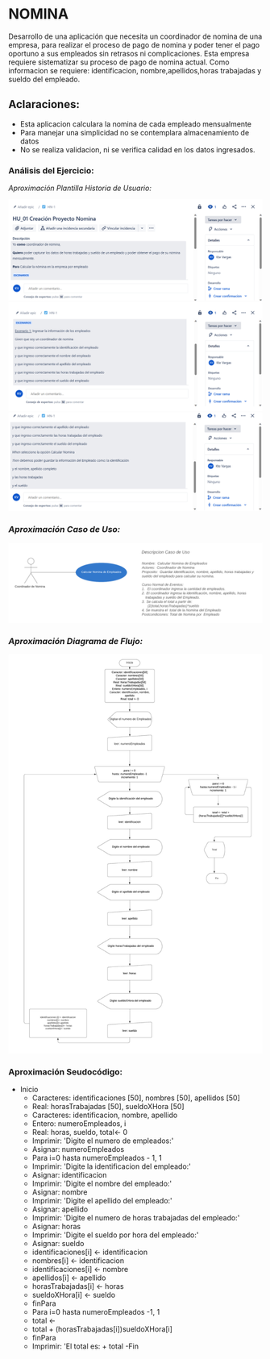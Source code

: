 # NOMINA
Desarrollo de una aplicación que necesita un coordinador de nomina de una empresa, para realizar el proceso de pago de nomina y poder tener el pago oportuno a sus empleados sin retrasos ni complicaciones. Esta empresa requiere sistematizar su proceso de pago de nomina actual. Como informacion se requiere: identificacion, nombre,apellidos,horas trabajadas y sueldo del empleado.

## Aclaraciones:

- Esta aplicacion calculara la nomina de cada empleado mensualmente
- Para manejar una simplicidad no se contemplara almacenamiento de datos
- No se realiza validacion, ni se verifica calidad en los datos ingresados.

### Análisis del Ejercicio:
_Aproximación Plantilla Historia de Usuario:_

![alt text](https://github.com/ktevla/ejercicio.github.io/blob/main/Historia_1.png)
![alt text](https://github.com/ktevla/ejercicio.github.io/blob/main/Historia_2.png)
![alt text](https://github.com/ktevla/ejercicio.github.io/blob/main/Historia_3.png)

### _Aproximación Caso de Uso:_                                                            
                                                                                  
![alt text](https://github.com/ktevla/ejercicio.github.io/blob/main/Caso%20de%20uso%20(2).png) 

### _Aproximación Diagrama de Flujo:_ 

![alt text](https://github.com/ktevla/ejercicio.github.io/blob/main/Diagrama%20de%20Flujo.png)

### Aproximación Seudocódigo:

- Inicio
  - Caracteres: identificaciones [50], nombres [50], apellidos [50]
  - Real: horasTrabajadas [50], sueldoXHora [50]
  - Caracteres: identificacion, nombre, apellido
  - Entero: numeroEmpleados, i
  - Real: horas, sueldo, total<- 0
  - Imprimir: 'Digite el numero de empleados:'
  - Asignar: numeroEmpleados
  - Para  i=0 hasta numeroEmpleados - 1, 1
  - Imprimir: 'Digite la identificacion del empleado:'
  - Asignar: identificacion
  - Imprimir: 'Digite el nombre del empleado:'
  - Asignar: nombre
  - Imprimir: 'Digite el apellido del empleado:'
  - Asignar: apellido
  - Imprimir: 'Digite el numero de horas trabajadas del empleado:'
  - Asignar: horas
  - Imprimir: 'Digite el sueldo por hora del empleado:'
  - Asignar: sueldo
  - identificaciones[i] <- identificacion
  - nombres[i] <- identificacion
  - identificaciones[i] <- nombre
  - apellidos[i] <- apellido
  - horasTrabajadas[i] <- horas
  - sueldoXHora[i] <- sueldo
  - finPara
  - Para i=0 hasta numeroEmpleados -1, 1
  - total <-
  - total + (horasTrabajadas[i])sueldoXHora[i]
  - finPara
  - Imprimir: 'El total es: + total
-Fin


                                                                                  







